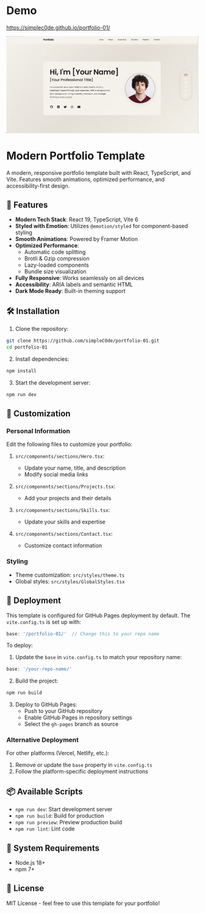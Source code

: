 
# Demo 
https://simplec0de.github.io/portfolio-01/

![Portfolio Preview](src/assets/default-preview.png)

# Modern Portfolio Template

A modern, responsive portfolio template built with React, TypeScript, and Vite. Features smooth animations, optimized performance, and accessibility-first design.

## 🚀 Features

- **Modern Tech Stack**: React 19, TypeScript, Vite 6
- **Styled with Emotion**: Utilizes `@emotion/styled` for component-based styling
- **Smooth Animations**: Powered by Framer Motion
- **Optimized Performance**:
  - Automatic code splitting
  - Brotli & Gzip compression
  - Lazy-loaded components
  - Bundle size visualization
- **Fully Responsive**: Works seamlessly on all devices
- **Accessibility**: ARIA labels and semantic HTML
- **Dark Mode Ready**: Built-in theming support

## 🛠️ Installation

1. Clone the repository:
```bash
git clone https://github.com/simpleC0de/portfolio-01.git
cd portfolio-01
```

2. Install dependencies:
```bash
npm install
```

3. Start the development server:
```bash
npm run dev
```

## 📝 Customization

### Personal Information
Edit the following files to customize your portfolio:

1. `src/components/sections/Hero.tsx`:
   - Update your name, title, and description
   - Modify social media links

2. `src/components/sections/Projects.tsx`:
   - Add your projects and their details

3. `src/components/sections/Skills.tsx`:
   - Update your skills and expertise

4. `src/components/sections/Contact.tsx`:
   - Customize contact information

### Styling
- Theme customization: `src/styles/theme.ts`
- Global styles: `src/styles/GlobalStyles.tsx`

## 🚀 Deployment

This template is configured for GitHub Pages deployment by default. The `vite.config.ts` is set up with:
```typescript
base: '/portfolio-01/'  // Change this to your repo name
```

To deploy:

1. Update the `base` in `vite.config.ts` to match your repository name:
```typescript
base: '/your-repo-name/'
```

2. Build the project:
```bash
npm run build
```

3. Deploy to GitHub Pages:
   - Push to your GitHub repository
   - Enable GitHub Pages in repository settings
   - Select the `gh-pages` branch as source

### Alternative Deployment

For other platforms (Vercel, Netlify, etc.):
1. Remove or update the `base` property in `vite.config.ts`
2. Follow the platform-specific deployment instructions



## 📦 Available Scripts

- `npm run dev`: Start development server
- `npm run build`: Build for production
- `npm run preview`: Preview production build
- `npm run lint`: Lint code

## 🔧 System Requirements

- Node.js 18+
- npm 7+

## 📄 License

MIT License - feel free to use this template for your portfolio!
